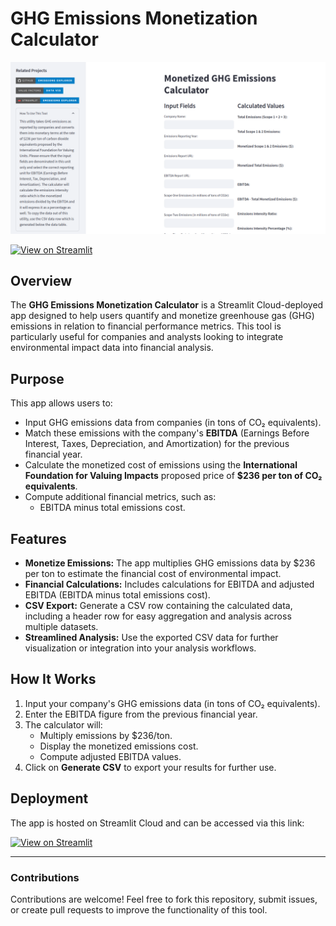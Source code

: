 # GHG Emissions Monetization Calculator

![alt text](images/image.png)

[![View on Streamlit](https://static.streamlit.io/badges/streamlit_badge_black_white.svg)](https://ghgemissionscalculator.streamlit.app/)

## Overview

The **GHG Emissions Monetization Calculator** is a Streamlit Cloud-deployed app designed to help users quantify and monetize greenhouse gas (GHG) emissions in relation to financial performance metrics. This tool is particularly useful for companies and analysts looking to integrate environmental impact data into financial analysis.

## Purpose

This app allows users to:
- Input GHG emissions data from companies (in tons of CO₂ equivalents).
- Match these emissions with the company's **EBITDA** (Earnings Before Interest, Taxes, Depreciation, and Amortization) for the previous financial year.
- Calculate the monetized cost of emissions using the **International Foundation for Valuing Impacts** proposed price of **$236 per ton of CO₂ equivalents**.
- Compute additional financial metrics, such as:
  - EBITDA minus total emissions cost.

## Features

- **Monetize Emissions:** The app multiplies GHG emissions data by $236 per ton to estimate the financial cost of environmental impact.
- **Financial Calculations:** Includes calculations for EBITDA and adjusted EBITDA (EBITDA minus total emissions cost).
- **CSV Export:** Generate a CSV row containing the calculated data, including a header row for easy aggregation and analysis across multiple datasets.
- **Streamlined Analysis:** Use the exported CSV data for further visualization or integration into your analysis workflows.

## How It Works

1. Input your company's GHG emissions data (in tons of CO₂ equivalents).
2. Enter the EBITDA figure from the previous financial year.
3. The calculator will:
   - Multiply emissions by $236/ton.
   - Display the monetized emissions cost.
   - Compute adjusted EBITDA values.
4. Click on **Generate CSV** to export your results for further use.

## Deployment

The app is hosted on Streamlit Cloud and can be accessed via this link:

[![View on Streamlit](https://static.streamlit.io/badges/streamlit_badge_black_white.svg)](https://ghgemissionscalculator.streamlit.app/)

---

### Contributions

Contributions are welcome! Feel free to fork this repository, submit issues, or create pull requests to improve the functionality of this tool. 